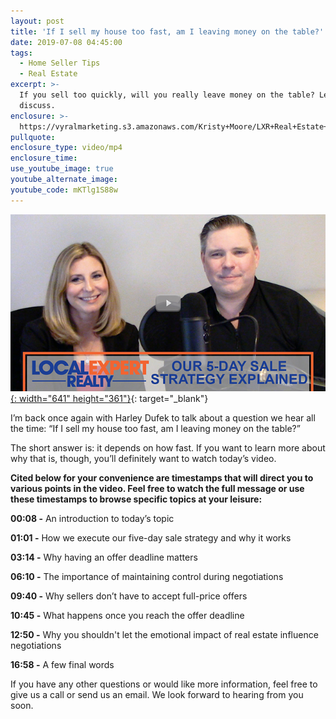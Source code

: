 ```yaml
---
layout: post
title: 'If I sell my house too fast, am I leaving money on the table?'
date: 2019-07-08 04:45:00
tags:
  - Home Seller Tips
  - Real Estate
excerpt: >-
  If you sell too quickly, will you really leave money on the table? Let’s
  discuss.
enclosure: >-
  https://vyralmarketing.s3.amazonaws.com/Kristy+Moore/LXR+Real+Estate+_+Are+Fast+Sales+Ineffective+in+Real+Estate_.mp4
pullquote:
enclosure_type: video/mp4
enclosure_time:
use_youtube_image: true
youtube_alternate_image:
youtube_code: mKTlg1S88w
---
```


[![](/uploads/kristy-moore---july-2019---1---email-smol.jpg){: width="641" height="361"}](https://youtu.be/mKTlg1S8c8w){: target="_blank"}

I’m back once again with Harley Dufek to talk about a question we hear all the time: “If I sell my house too fast, am I leaving money on the table?”&nbsp;

The short answer is: it depends on how fast. If you want to learn more about why that is, though, you’ll definitely want to watch today’s video.

**Cited below for your convenience are timestamps that will direct you to various points in the video. Feel free to watch the full message or use these timestamps to browse specific topics at your leisure:&nbsp;**

**00:08 -** An introduction to today’s topic

**01:01 -** How we execute our five-day sale strategy and why it works&nbsp;

**03:14 -** Why having an offer deadline matters

**06:10 -** The importance of maintaining control during negotiations

**09:40 -** Why sellers don’t have to accept full-price offers

**10:45 -** What happens once you reach the offer deadline

**12:50 -** Why you shouldn't let the emotional impact of real estate influence negotiations

**16:58 -** A few final words

If you have any other questions or would like more information, feel free to give us a call or send us an email. We look forward to hearing from you soon.